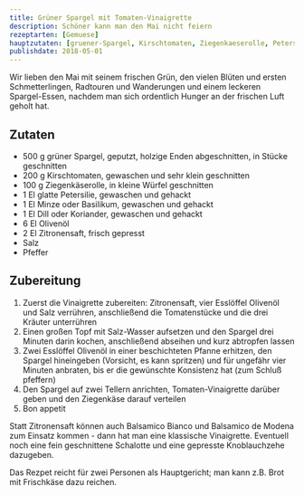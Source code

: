 ```yaml
---
title: Grüner Spargel mit Tomaten-Vinaigrette
description: Schöner kann man den Mai nicht feiern
rezeptarten: [Gemuese]
hauptzutaten: [gruener-Spargel, Kirschtomaten, Ziegenkaeserolle, Petersilie, Minze, Dill]
publishdate: 2018-05-01
---
```


Wir lieben den Mai mit seinem frischen Grün, den vielen Blüten und ersten Schmetterlingen, Radtouren und Wanderungen und einem leckeren Spargel-Essen, nachdem man sich ordentlich Hunger an der frischen Luft geholt hat.


## Zutaten

- 500 g grüner Spargel, geputzt, holzige Enden abgeschnitten, in Stücke geschnitten
- 200 g Kirschtomaten, gewaschen und sehr klein geschnitten
- 100 g Ziegenkäserolle, in kleine Würfel geschnitten
- 1 El glatte Petersilie, gewaschen und gehackt
- 1 El Minze oder Basilikum, gewaschen und gehackt
- 1 El Dill oder Koriander, gewaschen und gehackt
- 6 El Olivenöl
- 2 El Zitronensaft, frisch gepresst
- Salz
- Pfeffer


## Zubereitung

1. Zuerst die Vinaigrette zubereiten: Zitronensaft, vier Esslöffel Olivenöl und Salz verrühren, anschließend die Tomatenstücke und die drei Kräuter unterrühren
2. Einen großen Topf mit Salz-Wasser aufsetzen und den Spargel drei Minuten darin kochen, anschließend abseihen und kurz abtropfen lassen
3. Zwei Esslöffel Olivenöl in einer beschichteten Pfanne erhitzen, den Spargel hineingeben (Vorsicht, es kann spritzen) und für ungefähr vier Minuten anbraten, bis er die gewünschte Konsistenz hat (zum Schluß pfeffern)
4. Den Spargel auf zwei Tellern anrichten, Tomaten-Vinaigrette darüber geben und den Ziegenkäse darauf verteilen
5. Bon appetit

Statt Zitronensaft können auch Balsamico Bianco und Balsamico de Modena zum Einsatz kommen - dann hat man eine klassische Vinaigrette. Eventuell noch eine fein geschnittene Schalotte und eine gepresste Knoblauchzehe dazugeben.

Das Rezpet reicht für zwei Personen als Hauptgericht; man kann z.B. Brot mit Frischkäse dazu reichen.
